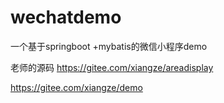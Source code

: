 # wechatdemo
一个基于springboot +mybatis的微信小程序demo


老师的源码
https://gitee.com/xiangze/areadisplay

​https://gitee.com/xiangze/demo
